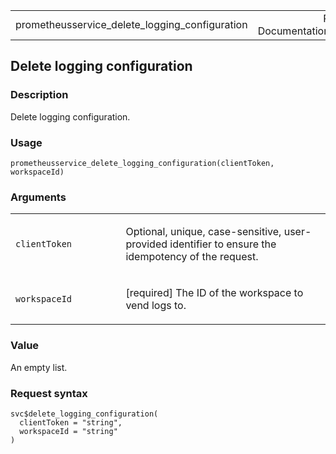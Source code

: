 <table style="width: 100%;">
<tbody>
<tr class="odd">
<td>prometheusservice_delete_logging_configuration</td>
<td style="text-align: right;">R Documentation</td>
</tr>
</tbody>
</table>

## Delete logging configuration

### Description

Delete logging configuration.

### Usage

    prometheusservice_delete_logging_configuration(clientToken, workspaceId)

### Arguments

<table>
<colgroup>
<col style="width: 35%" />
<col style="width: 65%" />
</colgroup>
<tbody>
<tr class="odd">
<td><code
id="prometheusservice_delete_logging_configuration_:_clientToken">clientToken</code></td>
<td><p>Optional, unique, case-sensitive, user-provided identifier to
ensure the idempotency of the request.</p></td>
</tr>
<tr class="even">
<td><code
id="prometheusservice_delete_logging_configuration_:_workspaceId">workspaceId</code></td>
<td><p>[required] The ID of the workspace to vend logs to.</p></td>
</tr>
</tbody>
</table>

### Value

An empty list.

### Request syntax

    svc$delete_logging_configuration(
      clientToken = "string",
      workspaceId = "string"
    )
